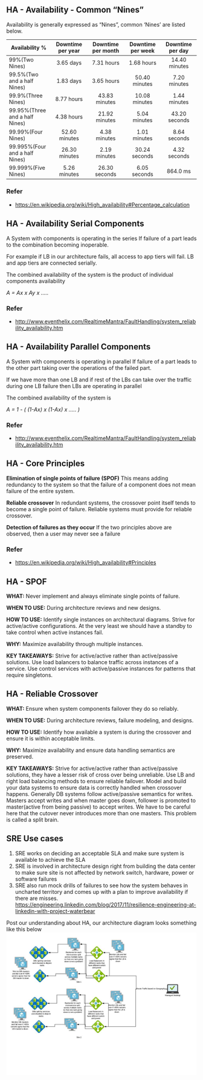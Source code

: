 ## HA - Availability - Common “Nines”
Availability is generally expressed as “Nines”, common ‘Nines’  are listed below.

| Availability %                  | Downtime per year |  Downtime per month | Downtime per week | Downtime per day |
|---------------------------------|:-----------------:|:-------------------:|:-----------------:|:----------------:|
| 99%(Two Nines)                  |  3.65 days        |    7.31 hours       |  1.68 hours       |  14.40 minutes   | 
| 99.5%(Two and a half Nines)     |  1.83 days        |    3.65 hours       | 50.40 minutes     |   7.20 minutes   |
| 99.9%(Three Nines)              |  8.77 hours       |   43.83 minutes     | 10.08 minutes     |   1.44 minutes   |
| 99.95%(Three and a half Nines)  |  4.38 hours       |   21.92 minutes     |  5.04 minutes     |  43.20 seconds   |
| 99.99%(Four Nines)              | 52.60 minutes     |    4.38 minutes     |  1.01 minutes     |   8.64 seconds   |
| 99.995%(Four and a half Nines)  | 26.30 minutes     |    2.19 minutes     | 30.24 seconds     |   4.32 seconds   |
| 99.999%(Five Nines)             |  5.26 minutes     |   26.30 seconds     |  6.05 seconds     |  864.0 ms        |

### Refer
- https://en.wikipedia.org/wiki/High_availability#Percentage_calculation

## HA - Availability Serial Components

A System with components is operating in the series If failure of a part leads to the combination becoming inoperable.

For example if LB in our architecture fails, all access to app tiers will fail. LB and app tiers are connected serially.


The combined availability of the system is the product of individual components availability

*A = Ax x Ay x …..*

### Refer
- http://www.eventhelix.com/RealtimeMantra/FaultHandling/system_reliability_availability.htm

## HA - Availability Parallel Components

A System with components is operating in parallel If failure of a part leads to the other part taking over the operations of the failed part.

If we have more than one LB and if rest of the LBs can take over the traffic during one LB failure then LBs are operating in parallel

The combined availability of the system is 

*A = 1 - ( (1-Ax) x (1-Ax) x ….. )*

### Refer
- http://www.eventhelix.com/RealtimeMantra/FaultHandling/system_reliability_availability.htm

## HA - Core Principles

**Elimination of single points of failure (SPOF)** This means adding redundancy to the system so that the failure of a component does not mean failure of the entire system.

**Reliable crossover** In redundant systems, the crossover point itself tends to become a single point of failure. Reliable systems must provide for reliable crossover.

**Detection of failures as they occur** If the two principles above are observed, then a user may never see a failure 

### Refer
- https://en.wikipedia.org/wiki/High_availability#Principles

## HA - SPOF

**WHAT:** Never implement and always eliminate single points of failure.

**WHEN TO USE:** During architecture reviews and new designs.

**HOW TO USE:** Identify single instances on architectural diagrams. Strive for active/active configurations. At the very least we should have a standby to take control when active instances fail.

**WHY:** Maximize availability through multiple instances.

**KEY TAKEAWAYS:** Strive for active/active rather than active/passive solutions. Use load balancers to balance traffic across instances of a service. Use control services with active/passive instances for patterns that require singletons.

## HA - Reliable Crossover

**WHAT:** Ensure when system components failover they do so reliably.

**WHEN TO USE:** During architecture reviews, failure modeling, and designs.

**HOW TO USE:** Identify how available a system is during the crossover and ensure it is within acceptable limits. 

**WHY:** Maximize availability and ensure data handling semantics are preserved.  

**KEY TAKEAWAYS:** Strive for active/active rather than active/passive solutions, they have a lesser risk of cross over being unreliable. Use LB and right load balancing methods to ensure reliable failover. Model and build your data systems to ensure data is correctly handled when crossover happens. Generally DB systems follow active/passive semantics for writes. Masters accept writes and when master goes down, follower is promoted to master(active from being passive) to accept writes. We have to be careful here that the cutover never introduces more than one masters. This problem is called a split brain.

## SRE Use cases
1. SRE works on deciding an acceptable SLA and make sure system is available to achieve the SLA
2. SRE is involved in architecture design right from building the data center to make sure site is not affected by network switch, hardware, power or software failures
3. SRE also run mock drills of failures to see how the system behaves in uncharted territory and comes up with a plan to improve availability if there are misses. 
https://engineering.linkedin.com/blog/2017/11/resilience-engineering-at-linkedin-with-project-waterbear


Post our understanding about HA, our architecture diagram looks something like this below
![HA Block Diagram](images/availability.jpg)

